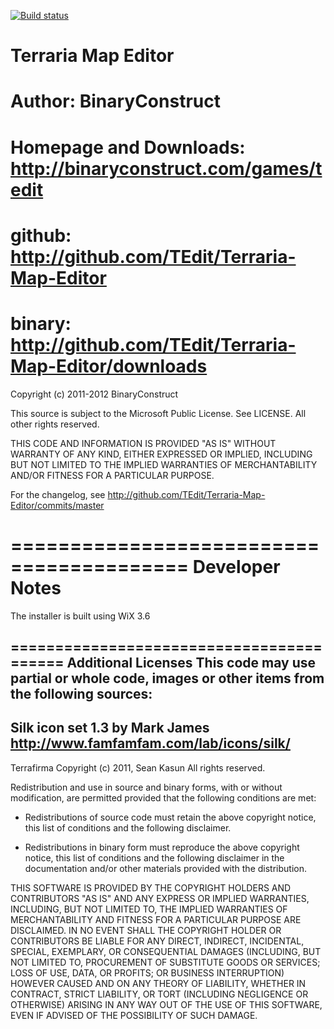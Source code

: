 [![Build status](https://ci.appveyor.com/api/projects/status/xi3k3j54un10a0o4?svg=true)](https://ci.appveyor.com/project/BinaryConstruct/terraria-map-editor)

# Terraria Map Editor
# Author: BinaryConstruct
# Homepage and Downloads: http://binaryconstruct.com/games/tedit
# github: http://github.com/TEdit/Terraria-Map-Editor
# binary: http://github.com/TEdit/Terraria-Map-Editor/downloads

Copyright (c) 2011-2012 BinaryConstruct
 
This source is subject to the Microsoft Public License.
See LICENSE.
All other rights reserved.

THIS CODE AND INFORMATION IS PROVIDED "AS IS" WITHOUT WARRANTY OF ANY KIND, 
EITHER EXPRESSED OR IMPLIED, INCLUDING BUT NOT LIMITED TO THE IMPLIED 
WARRANTIES OF MERCHANTABILITY AND/OR FITNESS FOR A PARTICULAR PURPOSE.


For the changelog, see 
http://github.com/TEdit/Terraria-Map-Editor/commits/master


=========================================
Developer Notes
=========================================
The installer is built using WiX 3.6


=========================================
Additional Licenses
This code may use partial or whole code, images or other items from the following sources:
-----------------------------------------
Silk icon set 1.3 by Mark James
http://www.famfamfam.com/lab/icons/silk/
-----------------------------------------
Terrafirma
Copyright (c) 2011, Sean Kasun
All rights reserved.

Redistribution and use in source and binary forms, with or without
modification, are permitted provided that the following conditions are met:

* Redistributions of source code must retain the above copyright notice, this
  list of conditions and the following disclaimer.

* Redistributions in binary form must reproduce the above copyright notice,
  this list of conditions and the following disclaimer in the documentation
  and/or other materials provided with the distribution.

THIS SOFTWARE IS PROVIDED BY THE COPYRIGHT HOLDERS AND CONTRIBUTORS "AS IS"
AND ANY EXPRESS OR IMPLIED WARRANTIES, INCLUDING, BUT NOT LIMITED TO, THE
IMPLIED WARRANTIES OF MERCHANTABILITY AND FITNESS FOR A PARTICULAR PURPOSE
ARE DISCLAIMED. IN NO EVENT SHALL THE COPYRIGHT HOLDER OR CONTRIBUTORS BE
LIABLE FOR ANY DIRECT, INDIRECT, INCIDENTAL, SPECIAL, EXEMPLARY, OR
CONSEQUENTIAL DAMAGES (INCLUDING, BUT NOT LIMITED TO, PROCUREMENT OF
SUBSTITUTE GOODS OR SERVICES; LOSS OF USE, DATA, OR PROFITS; OR BUSINESS
INTERRUPTION) HOWEVER CAUSED AND ON ANY THEORY OF LIABILITY, WHETHER IN
CONTRACT, STRICT LIABILITY, OR TORT (INCLUDING NEGLIGENCE OR OTHERWISE)
ARISING IN ANY WAY OUT OF THE USE OF THIS SOFTWARE, EVEN IF ADVISED OF
THE POSSIBILITY OF SUCH DAMAGE.
